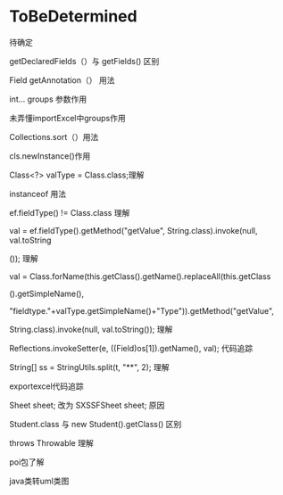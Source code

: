 # ToBeDetermined
待确定

getDeclaredFields（）与 getFields() 区别


Field getAnnotation（）   用法


int... groups 参数作用


未弄懂importExcel中groups作用


Collections.sort（）用法


cls.newInstance()作用


Class<?> valType = Class.class;理解


instanceof 用法


ef.fieldType() != Class.class 理解


val = ef.fieldType().getMethod("getValue", String.class).invoke(null, val.toString

());  理解

val = Class.forName(this.getClass().getName().replaceAll(this.getClass

().getSimpleName(), 
										

"fieldtype."+valType.getSimpleName()+"Type")).getMethod("getValue", 

String.class).invoke(null, val.toString()); 理解


Reflections.invokeSetter(e, ((Field)os[1]).getName(), val); 代码追踪


String[] ss = StringUtils.split(t, "**", 2);  理解


exportexcel代码追踪


Sheet sheet; 改为 SXSSFSheet sheet; 原因


Student.class 与 new Student().getClass() 区别


throws Throwable 理解


poi包了解


java类转uml类图
